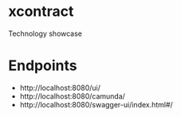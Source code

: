 # xcontract
Technology showcase

# Endpoints
* http://localhost:8080/ui/
* http://localhost:8080/camunda/
* http://localhost:8080/swagger-ui/index.html#/
